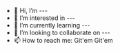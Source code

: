 - 👋 Hi, I’m ---
- 👀 I’m interested in ---
- 🌱 I’m currently learning ---
- 💞️ I’m looking to collaborate on ---
- 📫 How to reach me: Git'em Git'em

<!---
andyng-gitem/andyng-gitem is a ✨ special ✨ repository because its `README.md` (this file) appears on your GitHub profile.
You can click the Preview link to take a look at your changes.
--->
